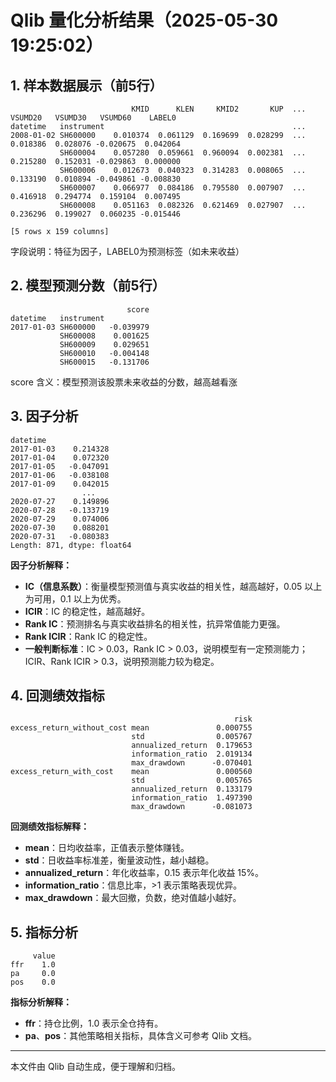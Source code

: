 # Qlib 量化分析结果（2025-05-30 19:25:02）

## 1. 样本数据展示（前5行）

```
                           KMID      KLEN     KMID2       KUP  ...   VSUMD20   VSUMD30   VSUMD60    LABEL0
datetime   instrument                                          ...                                        
2008-01-02 SH600000    0.010374  0.061129  0.169699  0.028299  ...  0.018386  0.028076 -0.020675  0.042064
           SH600004    0.057280  0.059661  0.960094  0.002381  ...  0.215280  0.152031 -0.029863  0.000000
           SH600006    0.012673  0.040323  0.314283  0.008065  ...  0.133190  0.010894 -0.049861 -0.008830
           SH600007    0.066977  0.084186  0.795580  0.007907  ...  0.416918  0.294774  0.159104  0.007495
           SH600008    0.051163  0.082326  0.621469  0.027907  ...  0.236296  0.199027  0.060235 -0.015446

[5 rows x 159 columns]
```
字段说明：特征为因子，LABEL0为预测标签（如未来收益）

## 2. 模型预测分数（前5行）

```
                          score
datetime   instrument          
2017-01-03 SH600000   -0.039979
           SH600008    0.001625
           SH600009    0.029651
           SH600010   -0.004148
           SH600015   -0.131706
```
score 含义：模型预测该股票未来收益的分数，越高越看涨

## 3. 因子分析

```
datetime
2017-01-03    0.214328
2017-01-04    0.072320
2017-01-05   -0.047091
2017-01-06   -0.038108
2017-01-09    0.042015
                ...   
2020-07-27    0.149896
2020-07-28   -0.133719
2020-07-29    0.074006
2020-07-30    0.088201
2020-07-31   -0.080383
Length: 871, dtype: float64
```
**因子分析解释：**
- **IC（信息系数）**：衡量模型预测值与真实收益的相关性，越高越好，0.05 以上为可用，0.1 以上为优秀。
- **ICIR**：IC 的稳定性，越高越好。
- **Rank IC**：预测排名与真实收益排名的相关性，抗异常值能力更强。
- **Rank ICIR**：Rank IC 的稳定性。
- **一般判断标准**：IC > 0.03，Rank IC > 0.03，说明模型有一定预测能力；ICIR、Rank ICIR > 0.3，说明预测能力较为稳定。

## 4. 回测绩效指标

```
                                                  risk
excess_return_without_cost mean               0.000755
                           std                0.005767
                           annualized_return  0.179653
                           information_ratio  2.019134
                           max_drawdown      -0.070401
excess_return_with_cost    mean               0.000560
                           std                0.005765
                           annualized_return  0.133179
                           information_ratio  1.497390
                           max_drawdown      -0.081073
```
**回测绩效指标解释：**
- **mean**：日均收益率，正值表示整体赚钱。
- **std**：日收益率标准差，衡量波动性，越小越稳。
- **annualized_return**：年化收益率，0.15 表示年化收益 15%。
- **information_ratio**：信息比率，>1 表示策略表现优异。
- **max_drawdown**：最大回撤，负数，绝对值越小越好。

## 5. 指标分析

```
     value
ffr    1.0
pa     0.0
pos    0.0
```
**指标分析解释：**
- **ffr**：持仓比例，1.0 表示全仓持有。
- **pa**、**pos**：其他策略相关指标，具体含义可参考 Qlib 文档。


---
本文件由 Qlib 自动生成，便于理解和归档。
